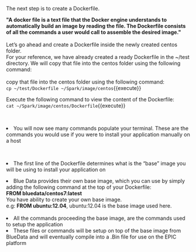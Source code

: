 The next step is to create a Dockerfile. 
<br>

<strong>"A docker file is a text file that the Docker engine understands to automatically build an image by reading the file. The Dockerfile consists of all the commands a user would call to assemble the desired image."</strong>
<br>
<br>
Let’s go ahead and create a Dockerfile inside the newly created centos folder.
<br>
For your reference, we have already created a ready Dockerfile in the ~/test directory. We will copy that file into the centos folder using the following command:<br>
<br>copy that file into the centos folder using the following command:<br>
`cp ~/test/Dockerfile ~/Spark/image/centos`{{execute}}<br>

Execute the following command to view the content of the Dockerfile:<br>
`cat ~/Spark/image/centos/Dockerfile`{{execute}}<br>

<br><li>You will now see many commands populate your terminal. These are the commands you would use if you were to install your application manually on a host 
  
<br><li>The first line of the Dockerfile determines what is the “base” image you will be using to install your application on<br> 

<li>Blue Data provides their own base image, which you can use by simply adding the following command at the top of your Dockerfile: 
<br><b>FROM bluedata/centos7:latest</b><br>
You have ability to create your own base image.<br>
e.g: <b>FROM ubuntu:12.04</b>, ubuntu:12.04 is the base image used here.<br>
<br><li>All the commands proceeding the base image, are the commands used to setup the application  
<br>
<li>These files or commands will be setup on top of the base image from BlueData and will eventually compile into a .Bin file for use on the EPIC platform
